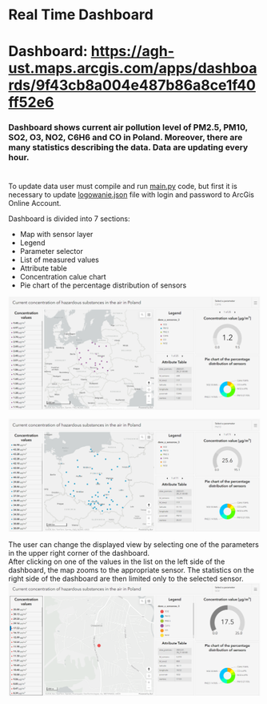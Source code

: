 # Real Time Dashboard
# Dashboard: https://agh-ust.maps.arcgis.com/apps/dashboards/9f43cb8a004e487b86a8ce1f40ff52e6
### Dashboard shows current air pollution level of PM2.5, PM10, SO2, O3, NO2, C6H6 and CO in Poland. Moreover, there are many statistics describing the data. Data are updating every hour. 

#
To update data user must compile and run [main.py](https://github.com/filiphalys02/RealTimeDashboard/blob/main/main.py) code, but first it is necessary to update [logowanie.json](https://github.com/filiphalys02/RealTimeDashboard/blob/main/logowanie.json) file with login and password to ArcGis Online Account.  
  
Dashboard is divided into 7 sections:
- Map with sensor layer
- Legend
- Parameter selector
- List of measured values
- Attribute table
- Concentration calue chart
- Pie chart of the percentage distribution of sensors

![view_1.png](Views/view_1.png)  

![view_2.png](Views/view_2.png)

The user can change the displayed view by selecting one of the parameters in the upper right corner of the dashboard.  
After clicking on one of the values in the list on the left side of the dashboard, the map zooms to the appropriate sensor. The statistics on the right side of the dashboard are then limited only to the selected sensor.
![view_4.png](Views/view_4.png)

